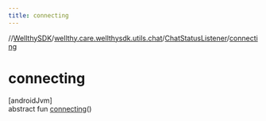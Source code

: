 ```yaml
---
title: connecting
---
```

//[WellthySDK](../../../index.html)/[wellthy.care.wellthysdk.utils.chat](../index.html)/[ChatStatusListener](index.html)/[connecting](connecting.html)



# connecting



[androidJvm]\
abstract fun [connecting](connecting.html)()




